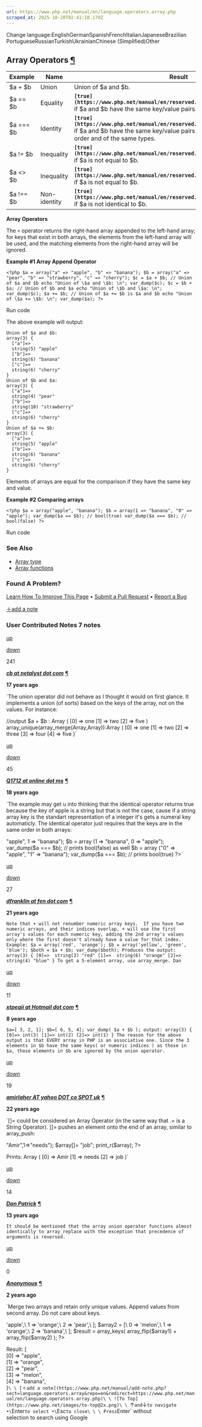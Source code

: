 ```yaml
---
url: https://www.php.net/manual/en/language.operators.array.php
scraped_at: 2025-10-20T02:41:10.170Z
---
```


Change language:EnglishGermanSpanishFrenchItalianJapaneseBrazilian PortugueseRussianTurkishUkrainianChinese (Simplified)Other

## Array Operators [¶](https://www.php.net/manual/en/language.operators.array.php\#language.operators.array)

| Example | Name | Result |
| --- | --- | --- |
| $a + $b | Union | Union of $a and $b. |
| $a == $b | Equality | **`[true](https://www.php.net/manual/en/reserved.constants.php#constant.true)`** if $a and $b have the same key/value pairs. |
| $a === $b | Identity | **`[true](https://www.php.net/manual/en/reserved.constants.php#constant.true)`** if $a and $b have the same key/value pairs in the same<br> order and of the same types. |
| $a != $b | Inequality | **`[true](https://www.php.net/manual/en/reserved.constants.php#constant.true)`** if $a is not equal to $b. |
| $a <> $b | Inequality | **`[true](https://www.php.net/manual/en/reserved.constants.php#constant.true)`** if $a is not equal to $b. |
| $a !== $b | Non-identity | **`[true](https://www.php.net/manual/en/reserved.constants.php#constant.true)`** if $a is not identical to $b. |

**Array Operators**

The `+` operator returns the right-hand array appended
to the left-hand array; for keys that exist in both arrays, the elements
from the left-hand array will be used, and the matching elements from the
right-hand array will be ignored.


**Example #1 Array Append Operator**

`<?php
$a = array("a" => "apple", "b" => "banana");
$b = array("a" => "pear", "b" => "strawberry", "c" => "cherry");
$c = $a + $b; // Union of $a and $b
echo "Union of \$a and \$b: \n";
var_dump($c);
$c = $b + $a; // Union of $b and $a
echo "Union of \$b and \$a: \n";
var_dump($c);
$a += $b; // Union of $a += $b is $a and $b
echo "Union of \$a += \$b: \n";
var_dump($a);
?>`

Run code

The above example will output:

```
Union of $a and $b:
array(3) {
  ["a"]=>
  string(5) "apple"
  ["b"]=>
  string(6) "banana"
  ["c"]=>
  string(6) "cherry"
}
Union of $b and $a:
array(3) {
  ["a"]=>
  string(4) "pear"
  ["b"]=>
  string(10) "strawberry"
  ["c"]=>
  string(6) "cherry"
}
Union of $a += $b:
array(3) {
  ["a"]=>
  string(5) "apple"
  ["b"]=>
  string(6) "banana"
  ["c"]=>
  string(6) "cherry"
}

```

Elements of arrays are equal for the comparison if they have the
same key and value.


**Example #2 Comparing arrays**

`<?php
$a = array("apple", "banana");
$b = array(1 => "banana", "0" => "apple");
var_dump($a == $b); // bool(true)
var_dump($a === $b); // bool(false)
?>`

Run code

### See Also

- [Array type](https://www.php.net/manual/en/language.types.array.php)
- [Array functions](https://www.php.net/manual/en/ref.array.php)

### Found A Problem?

[Learn How To Improve This Page](https://github.com/php/doc-base/blob/master/README.md "This will take you to our contribution guidelines on GitHub")
•
[Submit a Pull Request](https://github.com/php/doc-en/blob/master/language/operators/array.xml)
•
[Report a Bug](https://github.com/php/doc-en/issues/new?body=From%20manual%20page:%20https:%2F%2Fphp.net%2Flanguage.operators.array%0A%0A---)

[＋add a note](https://www.php.net/manual/add-note.php?sect=language.operators.array&repo=en&redirect=https://www.php.net/manual/en/language.operators.array.php)

### User Contributed Notes 7 notes

[up](https://www.php.net/manual/vote-note.php?id=86379&page=language.operators.array&vote=up "Vote up!")

[down](https://www.php.net/manual/vote-note.php?id=86379&page=language.operators.array&vote=down "Vote down!")

241


[**_cb at netalyst dot com_**](https://www.php.net/manual/en/language.operators.array.php#86379) [¶](https://www.php.net/manual/en/language.operators.array.php#86379)

**17 years ago**

`The union operator did not behave as I thought it would on first glance. It implements a union (of sorts) based on the keys of the array, not on the values.
For instance:
<?php
$a = array('one','two');
$b=array('three','four','five');
//not a union of arrays' values
echo '$a + $b : ';
print_r ($a + $b);
//a union of arrays' values
echo "array_unique(array_merge($a,$b)):";
// cribbed from [http://oreilly.com/catalog/progphp/chapter/ch05.html](http://oreilly.com/catalog/progphp/chapter/ch05.html)
print_r (array_unique(array_merge($a,$b)));
?>
//output
$a + $b : Array
(
    [0] => one
    [1] => two
    [2] => five
)
array_unique(array_merge(Array,Array)):Array
(
    [0] => one
    [1] => two
    [2] => three
    [3] => four
    [4] => five
)`

[up](https://www.php.net/manual/vote-note.php?id=74635&page=language.operators.array&vote=up "Vote up!")

[down](https://www.php.net/manual/vote-note.php?id=74635&page=language.operators.array&vote=down "Vote down!")

45


[**_Q1712 at online dot ms_**](https://www.php.net/manual/en/language.operators.array.php#74635) [¶](https://www.php.net/manual/en/language.operators.array.php#74635)

**18 years ago**

`The example may get u into thinking that the identical operator returns true because the key of apple is a string but that is not the case, cause if a string array key is the standart representation of a integer it's gets a numeral key automaticly.
The identical operator just requires that the keys are in the same order in both arrays:
<?php
$a = array (0 => "apple", 1 => "banana");
$b = array (1 => "banana", 0 => "apple");
var_dump($a === $b); // prints bool(false) as well
$b = array ("0" => "apple", "1" => "banana");
var_dump($a === $b); // prints bool(true)
?>`

[up](https://www.php.net/manual/vote-note.php?id=41811&page=language.operators.array&vote=up "Vote up!")

[down](https://www.php.net/manual/vote-note.php?id=41811&page=language.operators.array&vote=down "Vote down!")

27


[**_dfranklin at fen dot com_**](https://www.php.net/manual/en/language.operators.array.php#41811) [¶](https://www.php.net/manual/en/language.operators.array.php#41811)

**21 years ago**

`Note that + will not renumber numeric array keys.  If you have two numeric arrays, and their indices overlap, + will use the first array's values for each numeric key, adding the 2nd array's values only where the first doesn't already have a value for that index.  Example:
$a = array('red', 'orange');
$b = array('yellow', 'green', 'blue');
$both = $a + $b;
var_dump($both);
Produces the output:
array(3) { [0]=>  string(3) "red" [1]=>  string(6) "orange" [2]=>  string(4) "blue" }
To get a 5-element array, use array_merge.
    Dan`

[up](https://www.php.net/manual/vote-note.php?id=121665&page=language.operators.array&vote=up "Vote up!")

[down](https://www.php.net/manual/vote-note.php?id=121665&page=language.operators.array&vote=down "Vote down!")

11


[**_xtpeqii at Hotmail dot com_**](https://www.php.net/manual/en/language.operators.array.php#121665) [¶](https://www.php.net/manual/en/language.operators.array.php#121665)

**8 years ago**

`$a=[ 3, 2, 1];
$b=[ 6, 5, 4];
var_dump( $a + $b );
output:
array(3) {
[0]=>
int(3)
[1]=>
int(2)
[2]=>
int(1)
}
The reason for the above output is that EVERY array in PHP is an associative one.
Since the 3 elements in $b have the same keys( or numeric indices ) as those in $a, those elements in $b are ignored by the union operator.`

[up](https://www.php.net/manual/vote-note.php?id=27536&page=language.operators.array&vote=up "Vote up!")

[down](https://www.php.net/manual/vote-note.php?id=27536&page=language.operators.array&vote=down "Vote down!")

19


[**_amirlaher AT yahoo DOT co SPOT uk_**](https://www.php.net/manual/en/language.operators.array.php#27536) [¶](https://www.php.net/manual/en/language.operators.array.php#27536)

**22 years ago**

`[]= could be considered an Array Operator (in the same way that .= is a String Operator).
[]= pushes an element onto the end of an array, similar to array_push:
<?
$array= array(0=>"Amir",1=>"needs");
$array[]= "job";
print_r($array);
?>
Prints: Array ( [0] => Amir [1] => needs [2] => job )`

[up](https://www.php.net/manual/vote-note.php?id=107784&page=language.operators.array&vote=up "Vote up!")

[down](https://www.php.net/manual/vote-note.php?id=107784&page=language.operators.array&vote=down "Vote down!")

14


[**_Dan Patrick_**](https://www.php.net/manual/en/language.operators.array.php#107784) [¶](https://www.php.net/manual/en/language.operators.array.php#107784)

**13 years ago**

`It should be mentioned that the array union operator functions almost identically to array_replace with the exception that precedence of arguments is reversed.`

[up](https://www.php.net/manual/vote-note.php?id=127761&page=language.operators.array&vote=up "Vote up!")

[down](https://www.php.net/manual/vote-note.php?id=127761&page=language.operators.array&vote=down "Vote down!")

0


[**_Anonymous_**](https://www.php.net/manual/en/language.operators.array.php#127761) [¶](https://www.php.net/manual/en/language.operators.array.php#127761)

**2 years ago**

`Merge two arrays and retain only unique values.
Append values from second array.
Do not care about keys.
<?php
$array1 = [\
    0 => 'apple',\
    1 => 'orange',\
    2 => 'pear',\
];
$array2 = [\
    0 => 'melon',\
    1 => 'orange',\
    2 => 'banana',\
];
$result = array_keys(
    array_flip($array1) + array_flip($array2)
);
?>
Result:
[\
[0] => "apple",\
[1] => "orange",\
[2] => "pear",\
[3] => "melon",\
[4] => "banana",\
}`\
\
[＋add a note](https://www.php.net/manual/add-note.php?sect=language.operators.array&repo=en&redirect=https://www.php.net/manual/en/language.operators.array.php)\
\
![To Top](https://www.php.net/images/to-top@2x.png)\
\
`↑` and `↓` to navigate •\
`Enter` to select •\
`Esc` to close\
\
\
Press `Enter` without\
selection to search using Google